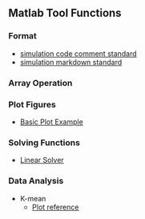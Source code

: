 Matlab Tool Functions
---

### Format
- [simulation code comment standard](./file/sim_comment.md)
- [simulation markdown standard](./file/sim_md_standard.md)

### Array Operation



### Plot Figures
- [Basic Plot Example](./file/plotFigure.m)

### Solving Functions
- [Linear Solver](./file/LinearSolver.m)

### Data Analysis
- K-mean
  - [Plot reference](http://stackoverflow.com/questions/18091728/k-means-cluster-plot)
